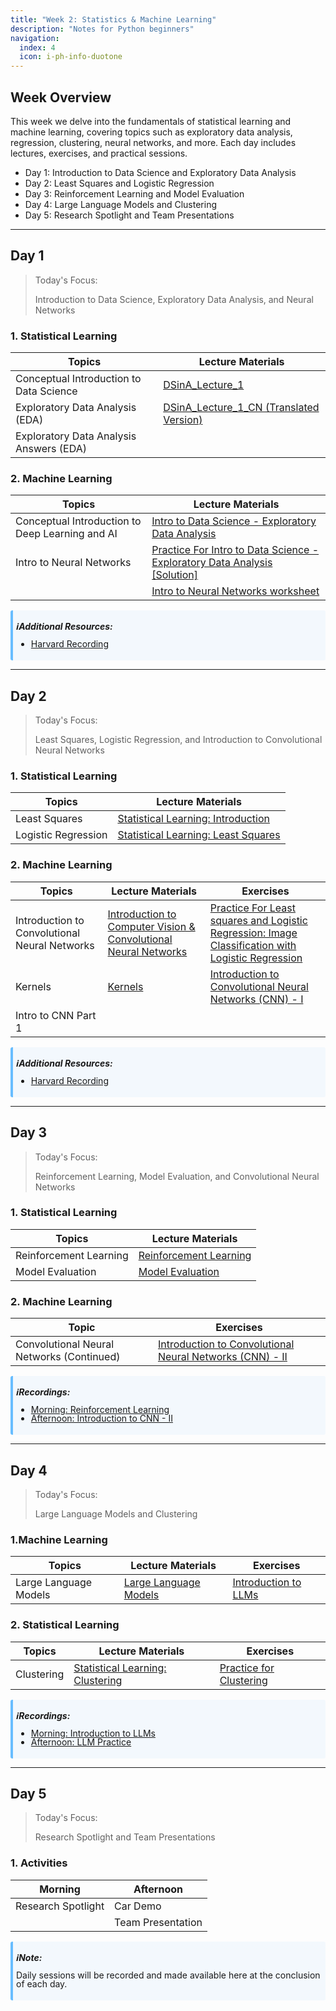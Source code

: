 ```yaml
---
title: "Week 2: Statistics & Machine Learning"
description: "Notes for Python beginners"
navigation:
  index: 4
  icon: i-ph-info-duotone
---
```


## Week Overview

This week we delve into the fundamentals of statistical learning and machine learning, covering topics such as exploratory data analysis, regression, clustering, neural networks, and more. Each day includes lectures, exercises, and practical sessions.

- Day 1: Introduction to Data Science and Exploratory Data Analysis
- Day 2: Least Squares and Logistic Regression
- Day 3: Reinforcement Learning and Model Evaluation
- Day 4: Large Language Models and Clustering
- Day 5: Research Spotlight and Team Presentations

---

## Day 1

> Today's Focus: 
> 
> Introduction to Data Science, Exploratory Data Analysis, and Neural Networks

### 1. Statistical Learning

| Topics | Lecture Materials |
|--------|-------------------|
| Conceptual Introduction to Data Science | [DSinA_Lecture_1](https://docs.qq.com/slide/DTVJ6a0xwRkVFcmtG) |
| Exploratory Data Analysis (EDA) | [DSinA_Lecture_1_CN (Translated Version)](https://docs.qq.com/slide/DTW54ZFBpRmZzU2R6) |
| Exploratory Data Analysis Answers (EDA) | |

### 2. Machine Learning

| Topics | Lecture Materials |
|--------|-------------------|
| Conceptual Introduction to Deep Learning and AI | [Intro to Data Science - Exploratory Data Analysis](https://www.kaggle.com/code/lewisqu/ai-day-1-1-eda) |
| Intro to Neural Networks | [Practice For Intro to Data Science - Exploratory Data Analysis [Solution]](https://www.kaggle.com/code/lewisqu/ai-day-1-1-eda-solution) |
| | [Intro to Neural Networks worksheet](https://docs.qq.com/document/DTEZuaGllRE50T2pN) |

<div style="border-left: 4px solid #68bdff; background-color: #f3f8fd; padding: 5px; border-radius: 3px; margin-top: 10px; line-height: 1;">

***ℹ️Additional Resources:***
- [Harvard Recording](https://harvard.zoom.us/rec/share/0yb8IVy-pb1KKI4_ZeXalgBXB1InqAUHyNxIo2ziPjUO-8qgX7oH6I1GGag5iuiw.9XymAgwQilDKhTjj)

</div>

---

## Day 2

> Today's Focus:
> 
> Least Squares, Logistic Regression, and Introduction to Convolutional Neural Networks

### 1. Statistical Learning

| Topics | Lecture Materials |
|--------|-------------------|
| Least Squares | [Statistical Learning: Introduction](https://docs.qq.com/slide/DTWN0Y0Nhb0FhSXRY) |
| Logistic Regression | [Statistical Learning: Least Squares](https://docs.qq.com/slide/DTWZFUlZkVk1DRURn) |

### 2. Machine Learning

| Topics | Lecture Materials | Exercises |
|--------|-------------------|-----------|
| Introduction to Convolutional Neural Networks | [Introduction to Computer Vision & Convolutional Neural Networks](https://docs.qq.com/slide/DTVNYeGd6ZWxRQ3Vn) | [Practice For Least squares and Logistic Regression: Image Classification with Logistic Regression](https://www.kaggle.com/code/lewisqu/ai-day-2-1-logistic-regression) |
| Kernels | [Kernels](https://docs.qq.com/sheet/DTWFIdGFlTlRCY1hw?tab=BB08J2) | [Introduction to Convolutional Neural Networks (CNN) - I](https://www.kaggle.com/code/lewisqu/ai-day-2-2-intro-to-cnn-i) |
| Intro to CNN Part 1 | |

<div style="border-left: 4px solid #68bdff; background-color: #f3f8fd; padding: 5px; border-radius: 3px; margin-top: 10px; line-height: 1;">

***ℹ️Additional Resources:***
- [Harvard Recording](https://harvard.zoom.us/rec/share/_VH_gOp2HNgDMH68CWWGUBsfbkisdEBWT9KH0rMYsxamwVP27d4Zn0Mz9GAsTlYt.YHsO_rWc1wF3dryF)

</div>

---

## Day 3

> Today's Focus:
>
> Reinforcement Learning, Model Evaluation, and Convolutional Neural Networks

### 1. Statistical Learning

| Topics | Lecture Materials |
|--------|-------------------|
| Reinforcement Learning | [Reinforcement Learning](https://docs.qq.com/slide/DTWtCSW11Rm5UeFBR) |
| Model Evaluation | [Model Evaluation](https://docs.qq.com/slide/DTWVMeHpqdlB0ektW) |

### 2. Machine Learning

| Topic | Exercises |
|-------|-----------|
| Convolutional Neural Networks (Continued) | [Introduction to Convolutional Neural Networks (CNN) - II](https://www.kaggle.com/code/lewisqu/ai-day-3-1-intro-to-cnn-ii) |

<div style="border-left: 4px solid #68bdff; background-color: #f3f8fd; padding: 5px; border-radius: 3px; margin-top: 10px; line-height: 1;">

***ℹ️Recordings:***
- [Morning: Reinforcement Learning](https://celehssummercamp-my.sharepoint.com/:v:/g/personal/parse_celehssummercamp_onmicrosoft_com/EVewqSsIO7NKlDBPLXOsIwQBnly05RAaxMrYtluWx-7dUQ)
- [Afternoon: Introduction to CNN - II](https://celehssummercamp-my.sharepoint.com/:v:/g/personal/parse_celehssummercamp_onmicrosoft_com/EeED1OmWErdKtntguL5S0V0BqnhPucpb2rPqCLGDddDA0w)

</div>

---

## Day 4

> Today's Focus:
>
> Large Language Models and Clustering

### 1.Machine Learning

| Topics | Lecture Materials | Exercises |
|--------|-------------------|-----------|
| Large Language Models | [Large Language Models](https://docs.qq.com/slide/DTXlwYnJLUkVJekdC) | [Introduction to LLMs](https://www.kaggle.com/code/lewisqu/ai-day-4-2-intro-to-llms) |

### 2. Statistical Learning

| Topics | Lecture Materials | Exercises |
|--------|-------------------|-----------|
| Clustering | [Statistical Learning: Clustering](https://docs.qq.com/slide/DTVBld1FmSFF2eGN6) | [Practice for Clustering](https://www.kaggle.com/code/lewisqu/ai-day-4-1-clustering) |

<div style="border-left: 4px solid #68bdff; background-color: #f3f8fd; padding: 5px; border-radius: 3px; margin-top: 10px; line-height: 1;">

***ℹ️Recordings:***
- [Morning: Introduction to LLMs](https://celehssummercamp-my.sharepoint.com/:v:/g/personal/parse_celehssummercamp_onmicrosoft_com/EeQ7Uwr4t6dPtV4fBfZDncIBgRTZkL04v9F3OrmGDxX-Gw)
- [Afternoon: LLM Practice](https://celehssummercamp-my.sharepoint.com/:v:/g/personal/parse_celehssummercamp_onmicrosoft_com/EVkudiuH9xhHizGt3e7QnQEBaamBjIjWfNdBgBjAXynEPw)

</div>

---

## Day 5

> Today's Focus:
>
> Research Spotlight and Team Presentations

### 1. Activities

| Morning | Afternoon |
|---------|-----------|
| Research Spotlight | Car Demo |
| | Team Presentation |

<div style="border-left: 4px solid #68bdff; background-color: #f3f8fd; padding: 5px; border-radius: 3px; margin-top: 10px; line-height: 1;">

***ℹ️Note:***

Daily sessions will be recorded and made available here at the conclusion of each day.

</div>